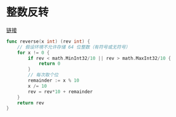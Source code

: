 # 整数反转

[链接](https://leetcode.cn/problems/reverse-integer/)

```go
func reverse(x int) (rev int) {
	// 假设环境不允许存储 64 位整数（有符号或无符号）
	for x != 0 {
		if rev < math.MinInt32/10 || rev > math.MaxInt32/10 {
			return 0
		}
		// 每次取个位
		remainder := x % 10
		x /= 10
		rev = rev*10 + remainder
	}
	return rev
}
```
